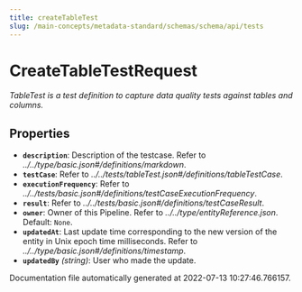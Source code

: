 ```yaml
---
title: createTableTest
slug: /main-concepts/metadata-standard/schemas/schema/api/tests
---
```


# CreateTableTestRequest

*TableTest is a test definition to capture data quality tests against tables and columns.*

## Properties

- **`description`**: Description of the testcase. Refer to *../../type/basic.json#/definitions/markdown*.
- **`testCase`**: Refer to *../../tests/tableTest.json#/definitions/tableTestCase*.
- **`executionFrequency`**: Refer to *../../tests/basic.json#/definitions/testCaseExecutionFrequency*.
- **`result`**: Refer to *../../tests/basic.json#/definitions/testCaseResult*.
- **`owner`**: Owner of this Pipeline. Refer to *../../type/entityReference.json*. Default: `None`.
- **`updatedAt`**: Last update time corresponding to the new version of the entity in Unix epoch time milliseconds. Refer to *../../type/basic.json#/definitions/timestamp*.
- **`updatedBy`** *(string)*: User who made the update.


Documentation file automatically generated at 2022-07-13 10:27:46.766157.
